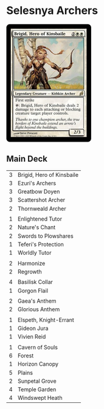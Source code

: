 # Selesnya Archers #

![Brigid, Hero of Kinsbaile](../../images/Brigid%2C%20Hero%20of%20Kinsbaile.jpg)

## Main Deck ##
|   |   |
|---|-----
| 3 | Brigid, Hero of Kinsbaile
| 3 | Ezuri's Archers
| 3 | Greatbow Doyen
| 3 | Scattershot Archer
| 2 | Thornweald Archer
|   |   |
| 1 | Enlightened Tutor
| 2 | Nature's Chant
| 2 | Swords to Plowshares
| 1 | Teferi's Protection
| 1 | Worldly Tutor
|   |   |
| 2 | Harmonize
| 2 | Regrowth
|   |   |
| 4 | Basilisk Collar
| 1 | Gorgon Flail
|   |   |
| 2 | Gaea's Anthem
| 2 | Glorious Anthem
|   |   |
| 1 | Elspeth, Knight-Errant
| 1 | Gideon Jura
| 1 | Vivien Reid
|   |   |
| 1 | Cavern of Souls
| 6 | Forest
| 1 | Horizon Canopy
| 5 | Plains
| 2 | Sunpetal Grove
| 4 | Temple Garden
| 4 | Windswept Heath
